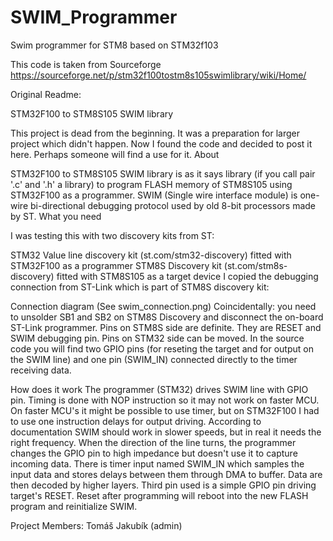 # SWIM_Programmer
Swim programmer for STM8 based on STM32f103

This code is taken from Sourceforge 
https://sourceforge.net/p/stm32f100tostm8s105swimlibrary/wiki/Home/

Original Readme:

STM32F100 to STM8S105 SWIM library

This project is dead from the beginning. It was a preparation for larger project which didn't happen. Now I found the code and decided to post it here. Perhaps someone will find a use for it.
About

STM32F100 to STM8S105 SWIM library is as it says library (if you call pair '.c' and '.h' a library) to program FLASH memory of STM8S105 using STM32F100 as a programmer.
SWIM (Single wire interface module) is one-wire bi-directional debugging protocol used by old 8-bit processors made by ST.
What you need

I was testing this with two discovery kits from ST:

STM32 Value line discovery kit (st.com/stm32-discovery) fitted with STM32F100 as a programmer
STM8S Discovery kit (st.com/stm8s-discovery) fitted with STM8S105 as a target device
I copied the debugging connection from ST-Link which is part of STM8S discovery kit:

Connection diagram
(See swim_connection.png)
Coincidentally: you need to unsolder SB1 and SB2 on STM8S Discovery and disconnect the on-board ST-Link programmer.
Pins on STM8S side are definite. They are RESET and SWIM debugging pin.
Pins on STM32 side can be moved. In the source code you will find two GPIO pins (for reseting the target and for output on the SWIM line) and one pin (SWIM_IN) connected directly to the timer receiving data.

How does it work
The programmer (STM32) drives SWIM line with GPIO pin. Timing is done with NOP instruction so it may not work on faster MCU. On faster MCU's it might be possible to use timer, but on STM32F100 I had to use one instruction delays for output driving. According to documentation SWIM should work in slower speeds, but in real it needs the right frequency.
When the direction of the line turns, the programmer changes the GPIO pin to high impedance but doesn't use it to capture incoming data. There is timer input named SWIM_IN which samples the input data and stores delays between them through DMA to buffer. Data are then decoded by higher layers.
Third pin used is a simple GPIO pin driving target's RESET. Reset after programming will reboot into the new FLASH program and reinitialize SWIM.

Project Members:
Tomáš Jakubík (admin)

